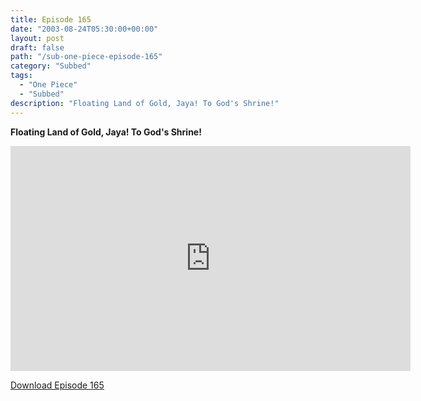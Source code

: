 ```yaml
---
title: Episode 165
date: "2003-08-24T05:30:00+00:00"
layout: post
draft: false
path: "/sub-one-piece-episode-165"
category: "Subbed"
tags:
  - "One Piece"
  - "Subbed"
description: "Floating Land of Gold, Jaya! To God's Shrine!"
---
```


**Floating Land of Gold, Jaya! To God's Shrine!**

<iframe width="640" height="360" src="https://www.rapidvideo.com/e/FXQEDRA9L5" frameborder="0" marginwidth=0 marginheight=0 scrolling=no allowfullscreen></iframe>

<a href="http://ouo.io/qs/eCodkFEQ?s=https://rapidvid.to/d/https://www.rapidvideo.com/e/FXQEDRA9L5">Download Episode 165</a>
